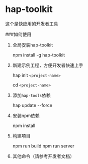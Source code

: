 # hap-toolkit

这个是快应用的开发者工具

###如何使用

1. 全局安装hap-toolkit

   npm install -g hap-toolkit

2. 新建示例工程，方便开发者快速上手

   hap init  `<project-name>`

   cd `<project-name>`

3. 添加`hap-tools`依赖

   hap update --force

4. 安装npm依赖

   npm install

5. 构建项目

   npm run build
   npm run server

6. 其他命令（请参考开发者文档）
